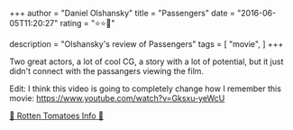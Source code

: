 +++
author = "Daniel Olshansky"
title = "Passengers"
date = "2016-06-05T11:20:27"
rating = "⭐⭐🌟"

description = "Olshansky's review of Passengers"
tags = [
    "movie",
]
+++


Two great actors, a lot of cool CG, a story with a lot of potential, but it just didn't connect with the passangers viewing the film.

Edit: I think this video is going to completely change how I remember this movie: https://www.youtube.com/watch?v=Gksxu-yeWcU

[🍅 Rotten Tomatoes Info 🍅](https://www.rottentomatoes.com//m/passengers_2016)